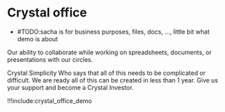 # Crystal office

- #TODO:sacha is for business purposes, files, docs, ..., little bit what demo is about

Our ability to collaborate while working on spreadsheets, documents, or presentations with our circles. 

Crystal Simplicity
Who says that all of this needs to be complicated or difficult. We are ready all of this can be created in less than 1 year. Give us your support and become a Crystal Investor.

!!!include:crystal_office_demo